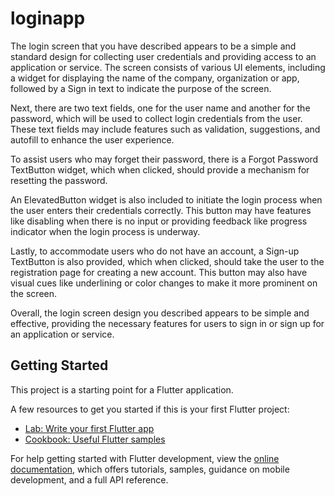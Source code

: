 # loginapp

The login screen that you have described appears to be a simple and standard design for collecting user credentials and providing access to an application or service. The screen consists of various UI elements, including a widget for displaying the name of the company, organization or app, followed by a Sign in text to indicate the purpose of the screen.

Next, there are two text fields, one for the user name and another for the password, which will be used to collect login credentials from the user. These text fields may include features such as validation, suggestions, and autofill to enhance the user experience.

To assist users who may forget their password, there is a Forgot Password TextButton widget, which when clicked, should provide a mechanism for resetting the password.

An ElevatedButton widget is also included to initiate the login process when the user enters their credentials correctly. This button may have features like disabling when there is no input or providing feedback like progress indicator when the login process is underway.

Lastly, to accommodate users who do not have an account, a Sign-up TextButton is also provided, which when clicked, should take the user to the registration page for creating a new account. This button may also have visual cues like underlining or color changes to make it more prominent on the screen.

Overall, the login screen design you described appears to be simple and effective, providing the necessary features for users to sign in or sign up for an application or service.

## Getting Started

This project is a starting point for a Flutter application.

A few resources to get you started if this is your first Flutter project:

- [Lab: Write your first Flutter app](https://docs.flutter.dev/get-started/codelab)
- [Cookbook: Useful Flutter samples](https://docs.flutter.dev/cookbook)

For help getting started with Flutter development, view the
[online documentation](https://docs.flutter.dev/), which offers tutorials,
samples, guidance on mobile development, and a full API reference.
